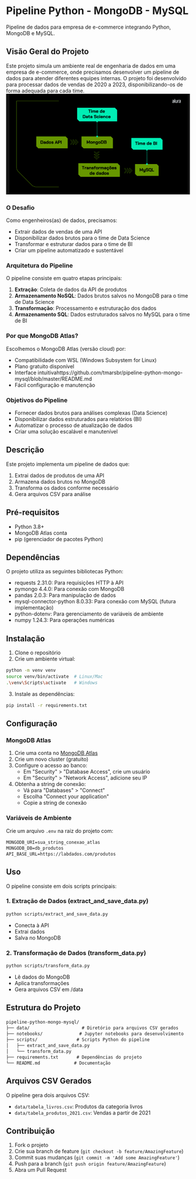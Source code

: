 # Pipeline Python - MongoDB - MySQL

Pipeline de dados para empresa de e-commerce integrando Python, MongoDB e MySQL.

## Visão Geral do Projeto

Este projeto simula um ambiente real de engenharia de dados em uma empresa de e-commerce, onde precisamos desenvolver um pipeline de dados para atender diferentes equipes internas. O projeto foi desenvolvido para processar dados de vendas de 2020 a 2023, disponibilizando-os de forma adequada para cada time.
![Diagrama do ambiente virtual](images/venv.png)

### O Desafio

Como engenheiros(as) de dados, precisamos:
- Extrair dados de vendas de uma API
- Disponibilizar dados brutos para o time de Data Science
- Transformar e estruturar dados para o time de BI
- Criar um pipeline automatizado e sustentável

### Arquitetura do Pipeline
O pipeline consiste em quatro etapas principais:
1. **Extração**: Coleta de dados da API de produtos
2. **Armazenamento NoSQL**: Dados brutos salvos no MongoDB para o time de Data Science
3. **Transformação**: Processamento e estruturação dos dados
4. **Armazenamento SQL**: Dados estruturados salvos no MySQL para o time de BI

### Por que MongoDB Atlas?

Escolhemos o MongoDB Atlas (versão cloud) por:
- Compatibilidade com WSL (Windows Subsystem for Linux)
- Plano gratuito disponível
- Interface intuitivahttps://github.com/tmarsbr/pipeline-python-mongo-mysql/blob/master/README.md
- Fácil configuração e manutenção

### Objetivos do Pipeline

- Fornecer dados brutos para análises complexas (Data Science)
- Disponibilizar dados estruturados para relatórios (BI)
- Automatizar o processo de atualização de dados
- Criar uma solução escalável e manutenível

## Descrição

Este projeto implementa um pipeline de dados que:
1. Extrai dados de produtos de uma API
2. Armazena dados brutos no MongoDB
3. Transforma os dados conforme necessário
4. Gera arquivos CSV para análise

## Pré-requisitos

- Python 3.8+
- MongoDB Atlas conta
- pip (gerenciador de pacotes Python)

## Dependências

O projeto utiliza as seguintes bibliotecas Python:
- requests 2.31.0: Para requisições HTTP à API
- pymongo 4.4.0: Para conexão com MongoDB
- pandas 2.0.3: Para manipulação de dados
- mysql-connector-python 8.0.33: Para conexão com MySQL (futura implementação)
- python-dotenv: Para gerenciamento de variáveis de ambiente
- numpy 1.24.3: Para operações numéricas

## Instalação

1. Clone o repositório
2. Crie um ambiente virtual:
```bash
python -m venv venv
source venv/bin/activate  # Linux/Mac
.\venv\Scripts\activate   # Windows
```
3. Instale as dependências:
```bash
pip install -r requirements.txt
```

## Configuração

### MongoDB Atlas

1. Crie uma conta no [MongoDB Atlas](https://www.mongodb.com/cloud/atlas)
2. Crie um novo cluster (gratuito)
3. Configure o acesso ao banco:
   - Em "Security" > "Database Access", crie um usuário
   - Em "Security" > "Network Access", adicione seu IP
4. Obtenha a string de conexão:
   - Vá para "Databases" > "Connect"
   - Escolha "Connect your application"
   - Copie a string de conexão

### Variáveis de Ambiente

Crie um arquivo `.env` na raiz do projeto com:

```
MONGODB_URI=sua_string_conexao_atlas
MONGODB_DB=db_produtos
API_BASE_URL=https://labdados.com/produtos
```

## Uso

O pipeline consiste em dois scripts principais:

### 1. Extração de Dados (extract_and_save_data.py)
```bash
python scripts/extract_and_save_data.py
```
- Conecta à API
- Extrai dados
- Salva no MongoDB

### 2. Transformação de Dados (transform_data.py)
```bash
python scripts/transform_data.py
```
- Lê dados do MongoDB
- Aplica transformações
- Gera arquivos CSV em /data

## Estrutura do Projeto

```
pipeline-python-mongo-mysql/
├── data/                    # Diretório para arquivos CSV gerados
├── notebooks/              # Jupyter notebooks para desenvolvimento
├── scripts/               # Scripts Python do pipeline
│   ├── extract_and_save_data.py
│   └── transform_data.py
├── requirements.txt       # Dependências do projeto
└── README.md             # Documentação
```

## Arquivos CSV Gerados

O pipeline gera dois arquivos CSV:
- `data/tabela_livros.csv`: Produtos da categoria livros
- `data/tabela_produtos_2021.csv`: Vendas a partir de 2021

## Contribuição

1. Fork o projeto
2. Crie sua branch de feature (`git checkout -b feature/AmazingFeature`)
3. Commit suas mudanças (`git commit -m 'Add some AmazingFeature'`)
4. Push para a branch (`git push origin feature/AmazingFeature`)
5. Abra um Pull Request
````
